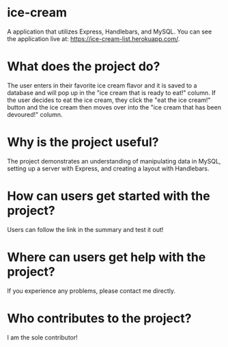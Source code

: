 # ice-cream
A application that utilizes Express, Handlebars, and MySQL. You can see the application live at: https://ice-cream-list.herokuapp.com/.

# What does the project do?
The user enters in their favorite ice cream flavor and it is saved to a database and will pop up in the "ice cream that is ready to eat!" column. If the user decides to eat the ice cream, they click the "eat the ice cream!" button and the ice cream then moves over into the "ice cream that has been devoured!" column. 

# Why is the project useful?
The project demonstrates an understanding of manipulating data in MySQL, setting up a server with Express, and creating a layout with Handlebars.

# How can users get started with the project?
Users can follow the link in the summary and test it out!

# Where can users get help with the project?
If you experience any problems, please contact me directly.

# Who contributes to the project?
I am the sole contributor!
